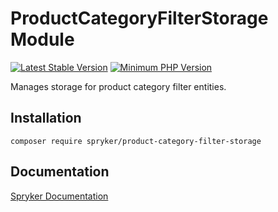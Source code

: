 # ProductCategoryFilterStorage Module
[![Latest Stable Version](https://poser.pugx.org/spryker/product-category-filter-storage/v/stable.svg)](https://packagist.org/packages/spryker/product-category-filter-storage)
[![Minimum PHP Version](https://img.shields.io/badge/php-%3E%3D%207.4-8892BF.svg)](https://php.net/)

Manages storage for product category filter entities.

## Installation

```
composer require spryker/product-category-filter-storage
```

## Documentation

[Spryker Documentation](https://docs.spryker.com)
